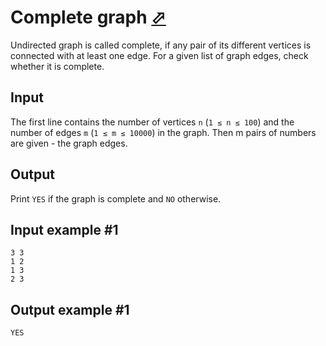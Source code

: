 # Complete graph [⬀](https://www.e-olymp.com/en/problems/3987)
Undirected graph is called complete, if any pair of its different vertices is connected with at least one edge. For a given list of graph edges, check whether it is complete.

## Input
The first line contains the number of vertices `n` (`1 ≤ n ≤ 100`) and the number of edges `m` (`1 ≤ m ≤ 10000`) in the graph. Then m pairs of numbers are given - the graph edges.

## Output
Print `YES` if the graph is complete and `NO` otherwise.

## Input example #1
```
3 3
1 2
1 3
2 3
```

## Output example #1
```
YES
```
